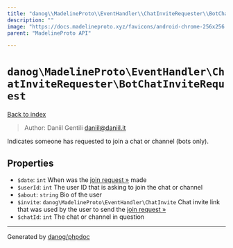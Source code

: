 ```yaml
---
title: "danog\\MadelineProto\\EventHandler\\ChatInviteRequester\\BotChatInviteRequest: Indicates someone has requested to join a chat or channel (bots only)."
description: ""
image: "https://docs.madelineproto.xyz/favicons/android-chrome-256x256.png"
parent: "MadelineProto API"

---
```

# `danog\MadelineProto\EventHandler\ChatInviteRequester\BotChatInviteRequest`
[Back to index](../../../../index.html)

> Author: Daniil Gentili <daniil@daniil.it>  
  

Indicates someone has requested to join a chat or channel (bots only).  



## Properties
* `$date`: `int` When was the [join request »](https://core.telegram.org/api/invites#join-requests) made
* `$userId`: `int` The user ID that is asking to join the chat or channel
* `$about`: `string` Bio of the user
* `$invite`: `danog\MadelineProto\EventHandler\ChatInvite` Chat invite link that was used by the user to send the [join request »](https://core.telegram.org/api/invites#join-requests)
* `$chatId`: `int` The chat or channel in question
---
Generated by [danog/phpdoc](https://phpdoc.daniil.it)
